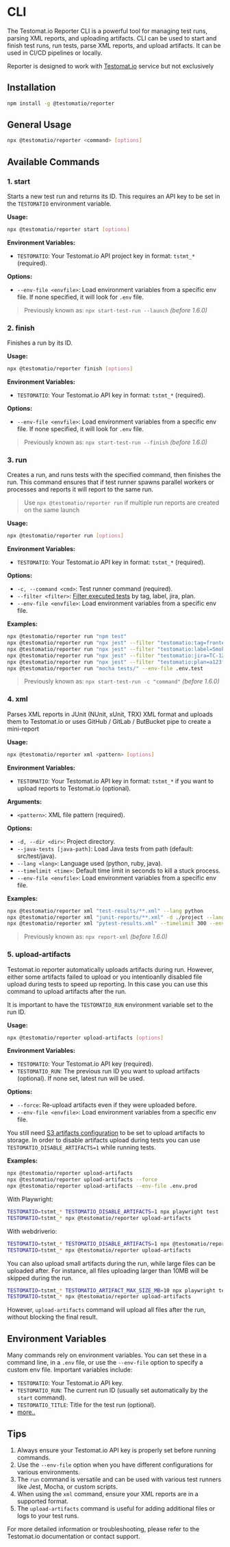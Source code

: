 # CLI

The Testomat.io Reporter CLI is a powerful tool for managing test runs, parsing XML reports, and uploading artifacts. CLI can be used to start and finish test runs, run tests, parse XML reports, and upload artifacts. It can be used in CI/CD pipelines or locally.

Reporter is designed to work with [Testomat.io](https://testomat.io) service but not exclusively

## Installation

```bash
npm install -g @testomatio/reporter
```

## General Usage

```bash
npx @testomatio/reporter <command> [options]
```

## Available Commands

### 1. start

Starts a new test run and returns its ID. This requires an API key to be set in the `TESTOMATIO` environment variable.

**Usage:**

```bash
npx @testomatio/reporter start [options]
```

**Environment Variables:**

- `TESTOMATIO`: Your Testomat.io API project key in format: `tstmt_*` (required).

**Options:**

- `--env-file <envfile>`: Load environment variables from a specific env file. If none specified, it will look for `.env` file.

> Previously known as: `npx start-test-run --launch` _(before 1.6.0)_

### 2. finish

Finishes a run by its ID.

**Usage:**

```bash
npx @testomatio/reporter finish [options]
```

**Environment Variables:**

- `TESTOMATIO`: Your Testomat.io API key in format: `tstmt_*` (required).

**Options:**

- `--env-file <envfile>`: Load environment variables from a specific env file. If none specified, it will look for `.env` file.

> Previously known as: `npx start-test-run --finish` _(before 1.6.0)_

### 3. run

Creates a run, and runs tests with the specified command, then finishes the run. This command ensures that if test runner spawns parallel workers or processes and reports it will report to the same run.

> Use `npx @testomatio/reporter run` if multiple run reports are created on the same launch

**Usage:**

```bash
npx @testomatio/reporter run [options]
```

**Environment Variables:**

- `TESTOMATIO`: Your Testomat.io API key in format: `tstmt_*` (required).

**Options:**

- `-c, --command <cmd>`: Test runner command (required).
- `--filter <filter>`: [Filter executed tests](./pipes/testomatio.md#filter-tests) by tag, label, jira, plan.
- `--env-file <envfile>`: Load environment variables from a specific env file.

**Examples:**

```bash
npx @testomatio/reporter run "npm test"
npx @testomatio/reporter run "npx jest" --filter "testomatio:tag=frontend"
npx @testomatio/reporter run "npx jest" --filter "testomatio:label=Smoke"
npx @testomatio/reporter run "npx jest" --filter "testomatio:jira=TC-123"
npx @testomatio/reporter run "npx jest" --filter "testomatio:plan=a123fb12"
npx @testomatio/reporter run "mocha tests/" --env-file .env.test
```

> Previously known as: `npx start-test-run -c "command"` _(before 1.6.0)_

### 4. xml

Parses XML reports in JUnit (NUnit, xUnit, TRX) XML format and uploads them to Testomat.io or uses GitHub / GitLab / ButBucket pipe to create a mini-report

**Usage:**

```bash
npx @testomatio/reporter xml <pattern> [options]
```

**Environment Variables:**

- `TESTOMATIO`: Your Testomat.io API key in format: `tstmt_*` if you want to upload reports to Testomat.io (optional).

**Arguments:**

- `<pattern>`: XML file pattern (required).

**Options:**

- `-d, --dir <dir>`: Project directory.
- `--java-tests [java-path]`: Load Java tests from path (default: src/test/java).
- `--lang <lang>`: Language used (python, ruby, java).
- `--timelimit <time>`: Default time limit in seconds to kill a stuck process.
- `--env-file <envfile>`: Load environment variables from a specific env file.

**Examples:**

```bash
npx @testomatio/reporter xml "test-results/**.xml" --lang python
npx @testomatio/reporter xml "junit-reports/**.xml" -d ./project --lang java
npx @testomatio/reporter xml "pytest-results.xml" --timelimit 300 --env-file .env.test
```

> Previously known as: `npx report-xml` _(before 1.6.0)_

### 5. upload-artifacts

Testomat.io reporter automatically uploads artifacts during run. However, either some artifacts failed to upload or you intentioanlly disabled file upload during tests to speed up reporting. In this case you can use this command to upload artifacts after the run.

It is important to have the `TESTOMATIO_RUN` environment variable set to the run ID.

**Usage:**

```bash
npx @testomatio/reporter upload-artifacts [options]
```

**Environment Variables:**

- `TESTOMATIO`: Your Testomat.io API key (required).
- `TESTOMATIO_RUN`: The previous run ID you want to upload artifacts (optional). If none set, latest run will be used.

**Options:**

- `--force`: Re-upload artifacts even if they were uploaded before.
- `--env-file <envfile>`: Load environment variables from a specific env file.

You still need [S3 artifacts configuration](./artifacts.md) to be set to upload artifacts to storage. In order to disable artifacts upload during tests you can use `TESTOMATIO_DISABLE_ARTIFACTS=1` while running tests.

**Examples:**

```bash
npx @testomatio/reporter upload-artifacts
npx @testomatio/reporter upload-artifacts --force
npx @testomatio/reporter upload-artifacts --env-file .env.prod
```

With Playwright:

```bash
TESTOMATIO=tstmt_* TESTOMATIO_DISABLE_ARTIFACTS=1 npx playwright test
TESTOMATIO=tstmt_* npx @testomatio/reporter upload-artifacts
```

With webdriverio:

```bash
TESTOMATIO=tstmt_* TESTOMATIO_DISABLE_ARTIFACTS=1 npx @testomatio/reporter run "npx wdio"
TESTOMATIO=tstmt_* npx @testomatio/reporter upload-artifacts
```

You can also upload small artifacts during the run, while large files can be uploaded after. For instance, all files uploading larger than 10MB will be skipped during the run.

```bash
TESTOMATIO=tstmt_* TESTOMATIO_ARTIFACT_MAX_SIZE_MB=10 npx playwright test
TESTOMATIO=tstmt_* npx @testomatio/reporter upload-artifacts
```

However, `upload-artifacts` command will upload all files after the run, without blocking the final result.

## Environment Variables

Many commands rely on environment variables. You can set these in a command line, in a `.env` file, or use the `--env-file` option to specify a custom env file. Important variables include:

- `TESTOMATIO`: Your Testomat.io API key.
- `TESTOMATIO_RUN`: The current run ID (usually set automatically by the `start` command).
- `TESTOMATIO_TITLE`: Title for the test run (optional).
- [more..](./configuration.md)

## Tips

1. Always ensure your Testomat.io API key is properly set before running commands.
2. Use the `--env-file` option when you have different configurations for various environments.
3. The `run` command is versatile and can be used with various test runners like Jest, Mocha, or custom scripts.
4. When using the `xml` command, ensure your XML reports are in a supported format.
5. The `upload-artifacts` command is useful for adding additional files or logs to your test runs.

For more detailed information or troubleshooting, please refer to the Testomat.io documentation or contact support.
